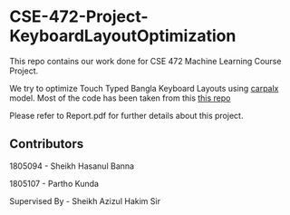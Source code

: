 # CSE-472-Project-KeyboardLayoutOptimization

This repo contains our work done for CSE 472 Machine Learning Course Project.

We try to optimize Touch Typed Bangla Keyboard Layouts using [carpalx](https://mk.bcgsc.ca/carpalx/) model. Most of the code has been taken from this [this repo](https://github.com/kerenivasch/MKLOGA/tree/main)

Please refer to Report.pdf for further details about this project.

## Contributors

1805094 - Sheikh Hasanul Banna

1805107 - Partho Kunda

Supervised By - Sheikh Azizul Hakim Sir
